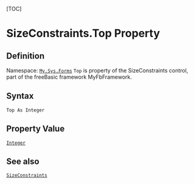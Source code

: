 [TOC]
# SizeConstraints.Top Property

## Definition
Namespace: [`My.Sys.Forms`](My.Sys.Forms.md)
`Top` is property of the SizeConstraints control, part of the freeBasic framework MyFbFramework.
## Syntax
```freeBasic
Top As Integer
```
## Property Value
[`Integer`]("https://www.freebasic.net/wiki/KeyPgInteger")
## See also
[`SizeConstraints`](SizeConstraints.md)
